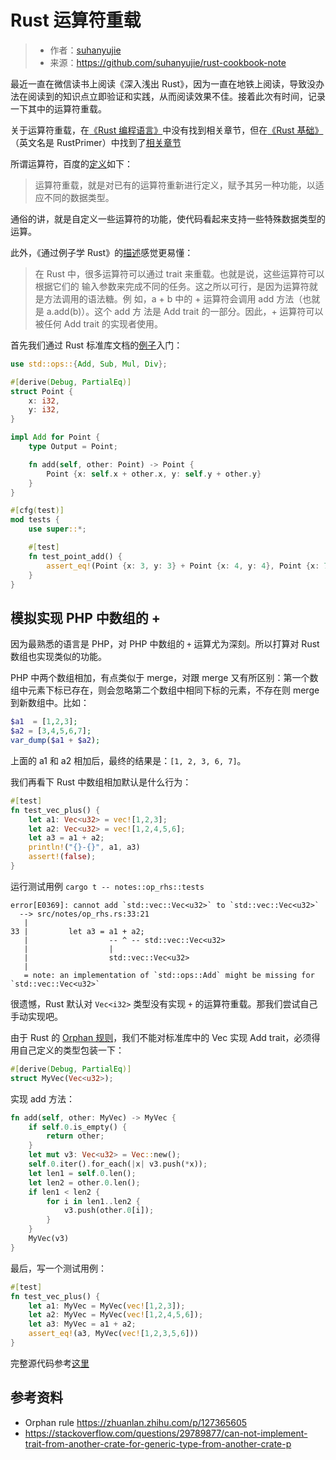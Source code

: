 # Rust 运算符重载
>* 作者：[suhanyujie](https://github.com/suhanyujie)
>* 来源：https://github.com/suhanyujie/rust-cookbook-note

最近一直在微信读书上阅读《深入浅出 Rust》，因为一直在地铁上阅读，导致没办法在阅读到的知识点立即验证和实践，从而阅读效果不佳。接着此次有时间，记录一下其中的运算符重载。

关于运算符重载，在[《Rust 编程语言》](https://kaisery.github.io/trpl-zh-cn/)中没有找到相关章节，但在[《Rust 基础》](https://rustcc.gitbooks.io/rustprimer/content/)（英文名是 RustPrimer）中找到了[相关章节](https://rustcc.gitbooks.io/rustprimer/content/operator-overloading/operator.html)

所谓运算符，百度的[定义](https://baike.baidu.com/item/%E8%BF%90%E7%AE%97%E7%AC%A6%E9%87%8D%E8%BD%BD)如下：
>运算符重载，就是对已有的运算符重新进行定义，赋予其另一种功能，以适应不同的数据类型。

通俗的讲，就是自定义一些运算符的功能，使代码看起来支持一些特殊数据类型的运算。

此外，《通过例子学 Rust》的[描述](https://rustwiki.org/zh-CN/rust-by-example/trait/ops.html)感觉更易懂：
>在 Rust 中，很多运算符可以通过 trait 来重载。也就是说，这些运算符可以根据它们的 输入参数来完成不同的任务。这之所以可行，是因为运算符就是方法调用的语法糖。例 如，a + b 中的 + 运算符会调用 add 方法（也就是 a.add(b)）。这个 add 方 法是 Add trait 的一部分。因此，+ 运算符可以被任何 Add trait 的实现者使用。

首先我们通过 Rust 标准库文档的[例子](https://doc.rust-lang.org/core/ops/)入门：

```rust
use std::ops::{Add, Sub, Mul, Div};

#[derive(Debug, PartialEq)]
struct Point {
    x: i32,
    y: i32,
}

impl Add for Point {
    type Output = Point;

    fn add(self, other: Point) -> Point {
        Point {x: self.x + other.x, y: self.y + other.y}
    }
}

#[cfg(test)]
mod tests {
    use super::*;

    #[test]
    fn test_point_add() {
        assert_eq!(Point {x: 3, y: 3} + Point {x: 4, y: 4}, Point {x: 7, y: 7});
    }
}
```

## 模拟实现 PHP 中数组的 +
因为最熟悉的语言是 PHP，对 PHP 中数组的 `+` 运算尤为深刻。所以打算对 Rust 数组也实现类似的功能。

PHP 中两个数组相加，有点类似于 merge，对跟 merge 又有所区别：第一个数组中元素下标已存在，则会忽略第二个数组中相同下标的元素，不存在则 merge 到新数组中。比如：

```php
$a1  = [1,2,3];
$a2 = [3,4,5,6,7];
var_dump($a1 + $a2);
```

上面的 a1 和 a2 相加后，最终的结果是：`[1, 2, 3, 6, 7]`。

我们再看下 Rust 中数组相加默认是什么行为：

```rust
#[test]
fn test_vec_plus() {
    let a1: Vec<u32> = vec![1,2,3];
    let a2: Vec<u32> = vec![1,2,4,5,6];
    let a3 = a1 + a2;
    println!("{}-{}", a1, a3)
    assert!(false);
}
```

运行测试用例 `cargo t -- notes::op_rhs::tests`

```
error[E0369]: cannot add `std::vec::Vec<u32>` to `std::vec::Vec<u32>`
  --> src/notes/op_rhs.rs:33:21
   |
33 |         let a3 = a1 + a2;
   |                  -- ^ -- std::vec::Vec<u32>
   |                  |
   |                  std::vec::Vec<u32>
   |
   = note: an implementation of `std::ops::Add` might be missing for `std::vec::Vec<u32>`
```

很遗憾，Rust 默认对 `Vec<i32>` 类型没有实现 `+` 的运算符重载。那我们尝试自己手动实现吧。

由于 Rust 的 [Orphan 规则](https://internals.rust-lang.org/t/revisit-orphan-rules/7795)，我们不能对标准库中的 Vec 实现 Add trait，必须得用自己定义的类型包装一下：

```rust
#[derive(Debug, PartialEq)]
struct MyVec(Vec<u32>);
```

实现 add 方法：

```rust
fn add(self, other: MyVec) -> MyVec {
    if self.0.is_empty() {
        return other;
    }
    let mut v3: Vec<u32> = Vec::new();
    self.0.iter().for_each(|x| v3.push(*x));
    let len1 = self.0.len();
    let len2 = other.0.len();
    if len1 < len2 {
        for i in len1..len2 {
            v3.push(other.0[i]);
        }
    }
    MyVec(v3)
}
```

最后，写一个测试用例：

```rust
#[test]
fn test_vec_plus() {
    let a1: MyVec = MyVec(vec![1,2,3]);
    let a2: MyVec = MyVec(vec![1,2,4,5,6]);
    let a3: MyVec = a1 + a2;
    assert_eq!(a3, MyVec(vec![1,2,3,5,6]))
}
```

完整源代码参考[这里](src/notes/op_rhs.rs)

## 参考资料
* Orphan rule https://zhuanlan.zhihu.com/p/127365605
* https://stackoverflow.com/questions/29789877/can-not-implement-trait-from-another-crate-for-generic-type-from-another-crate-p
